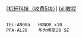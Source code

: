 

[[机轩科技（收费5块）]](http://rootbbs.com/)	[bili教程](https://www.bilibili.com/video/BV1Ly4y1u7YE/?vd_source=ca1d80d51233e3cf364a2104dcf1b743)

```sh

TEL-AN00a   HONOR x10
PPA-AL20 	华为畅享20 SE
```

